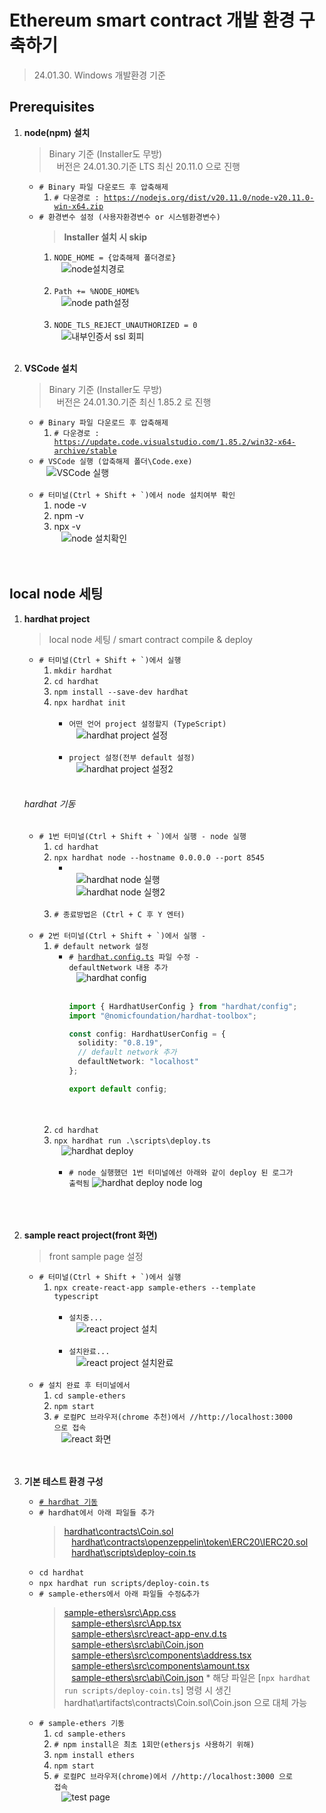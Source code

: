 # Ethereum smart contract 개발 환경 구축하기
> 24.01.30. Windows 개발환경 기준

## Prerequisites
1. __node(npm) 설치__
    > Binary 기준 (Installer도 무방)
    <br/>&nbsp;&nbsp;
    버전은 24.01.30.기준 LTS 최신 20.11.0 으로 진행
    - <code># Binary 파일 다운로드 후 압축해제</code>
        1. <code># 다운경로 : https://nodejs.org/dist/v20.11.0/node-v20.11.0-win-x64.zip</code>
    - <code># 환경변수 설정 (사용자환경변수 or 시스템환경변수)</code>
        > __Installer 설치 시 skip__
        1. <code>NODE_HOME = {압축해제 폴더경로}</code>
            <br/>&nbsp;&nbsp;
            ![node설치경로](./props/image/1_01_node.png "node설치경로")
        <br/>&nbsp;&nbsp;
        1. <code>Path += %NODE_HOME%</code>
            <br/>&nbsp;&nbsp;
            ![node path설정](./props/image/1_01_node_2.png "node path설정")
        <br/>&nbsp;&nbsp;
        1. <code>NODE_TLS_REJECT_UNAUTHORIZED = 0</code>
            <br/>&nbsp;&nbsp;
            ![내부인증서 ssl 회피](./props/image/1_01_node_1.png "내부인증서 ssl 회피")
<br/>&nbsp;&nbsp;

1. __VSCode 설치__
    > Binary 기준 (Installer도 무방)
    <br/>&nbsp;&nbsp;
    버전은 24.01.30.기준 최신 1.85.2 로 진행
    - <code># Binary 파일 다운로드 후 압축해제</code>
        1. <code># 다운경로 : https://update.code.visualstudio.com/1.85.2/win32-x64-archive/stable</code>
    - <code># VSCode 실행 (압축해제 폴더\Code.exe)</code>
        <br/>&nbsp;&nbsp;
        ![VSCode 실행](./props/image/1_02_vscode.png "VSCode 실행")
    <br/>&nbsp;&nbsp;
    - <code># 터미널(Ctrl + Shift + `)에서 node 설치여부 확인</code>
        1. node -v
        1. npm -v
        1. npx -v
            <br/>&nbsp;&nbsp;
            ![node 설치확인](./props/image/1_02_vscode_1.png "node 설치확인")
        <br/>&nbsp;&nbsp;
<br/>&nbsp;&nbsp;

## local node 세팅
1. __hardhat project__
    > local node 세팅 / smart contract compile & deploy
    - <code># 터미널(Ctrl + Shift + `)에서 실행</code>
        1. <code>mkdir hardhat</code>
        1. <code>cd hardhat</code>
        1. <code>npm install --save-dev hardhat</code>
        1. <code>npx hardhat init</code>
            <br/>&nbsp;&nbsp;
            - <code>어떤 언어 project 설정할지 (TypeScript)</code>
            <br/>&nbsp;&nbsp;
            ![hardhat project 설정](./props/image/2_01_hardhat.png "hardhat project 설정")
            <br/>&nbsp;&nbsp;
            - <code>project 설정(전부 default 설정)</code>
            <br/>&nbsp;&nbsp;
            ![hardhat project 설정2](./props/image/2_01_hardhat_1.png "hardhat project 설정2")
        <br/>&nbsp;&nbsp;
    ###### hardhat 기동
    - <code># 1번 터미널(Ctrl + Shift + `)에서 실행 - node 실행</code>
        1. <code>cd hardhat</code>
        1. <code>npx hardhat node --hostname 0.0.0.0 --port 8545</code>
            - <code></code>
            <br/>&nbsp;&nbsp;
            ![hardhat node 실행](./props/image/2_02_hardhat_node.png "hardhat node 실행")
            <br/>&nbsp;&nbsp;
            ![hardhat node 실행2](./props/image/2_02_hardhat_node_1.png "hardhat node 실행2")
        <br/>&nbsp;&nbsp;
        1. <code># 종료방법은 (Ctrl + C 후 Y 엔터)</code>
    <br/>&nbsp;&nbsp;
    - <code># 2번 터미널(Ctrl + Shift + `)에서 실행 - </code>
        1. <code># default network 설정</code>
            - <code># [hardhat.config.ts](./props/files/hardhat.config.ts) 파일 수정 - defaultNetwork 내용 추가</code>
                <br/>&nbsp;&nbsp;
                ![hardhat config](./props/image/2_03_hardhat_config.png "hardhat config")
                <br/>&nbsp;&nbsp;
                ```typescript
                import { HardhatUserConfig } from "hardhat/config";
                import "@nomicfoundation/hardhat-toolbox";

                const config: HardhatUserConfig = {
                  solidity: "0.8.19",
                  // default network 추가
                  defaultNetwork: "localhost"
                };

                export default config;
                ```
            <br/>&nbsp;&nbsp;
        1. <code>cd hardhat</code>
        1. <code>npx hardhat run .\scripts\deploy.ts</code>
            <br/>&nbsp;&nbsp;
            ![hardhat deploy](./props/image/2_04_hardhat_deploy.png "hardhat deploy")
            <br/>&nbsp;&nbsp;
            - <code># node 실행했던 1번 터미널에선 아래와 같이 deploy 된 로그가 출력됨</code>
            ![hardhat deploy node log](./props/image/2_04_hardhat_deploy_1.png "hardhat deploy node log")
        <br/>&nbsp;&nbsp;
    <br/>&nbsp;&nbsp;
<br/>&nbsp;&nbsp;

1. __sample react project(front 화면)__
    > front sample page 설정
    - <code># 터미널(Ctrl + Shift + `)에서 실행</code>
        1. <code>npx create-react-app sample-ethers --template typescript</code>
            <br/>&nbsp;&nbsp;
            - <code>설치중...</code>
            <br/>&nbsp;&nbsp;
            ![react project 설치](./props/image/3_01_react.png "react project 설치")
            <br/>&nbsp;&nbsp;
            - <code>설치완료...</code>
            <br/>&nbsp;&nbsp;
            ![react project 설치완료](./props/image/3_01_react_1.png "react project 설치완료")
            <br/>&nbsp;&nbsp;
    - <code># 설치 완료 후 터미널에서</code>
        1. <code>cd sample-ethers</code>
        1. <code>npm start</code>
        1. <code># 로컬PC 브라우저(chrome 추천)에서 //http://localhost:3000 으로 접속</code>
            <br/>&nbsp;&nbsp;
            ![react 화면](./props/image/3_02_react_page.png "react 화면")
        <br/>&nbsp;&nbsp;
<br/>&nbsp;&nbsp;

1. __기본 테스트 환경 구성__
    - <code>[# hardhat 기동](#hardhat-기동)</code>
    - <code># hardhat에서 아래 파일들 추가</code>
        > [hardhat\contracts\Coin.sol](./props/files/hardhat/contracts/Coin.sol)
        <br/>&nbsp;&nbsp;
        [hardhat\contracts\openzeppelin\token\ERC20\IERC20.sol](./props/files/hardhat/contracts/openzeppelin/token/ERC20/IERC20.sol)
        <br/>&nbsp;&nbsp;
        [hardhat\scripts\deploy-coin.ts](./props/files/hardhat/scripts/deploy-coin.ts)
    - <code>cd hardhat</code>
    - <code>npx hardhat run scripts/deploy-coin.ts</code>
    - <code># sample-ethers에서 아래 파일들 수정&추가</code>
        > [sample-ethers\src\App.css](./props/files/sample-ethers/src/App.css)
        <br/>&nbsp;&nbsp;
        [sample-ethers\src\App.tsx](./props/files/sample-ethers/src/App.tsx)
        <br/>&nbsp;&nbsp;
        [sample-ethers\src\react-app-env.d.ts](./props/files/sample-ethers/src/react-app-env.d.ts)
        <br/>&nbsp;&nbsp;
        [sample-ethers\src\abi\Coin.json](./props/files/sample-ethers/src/abi/Coin.json)
        <br/>&nbsp;&nbsp;
        [sample-ethers\src\components\address.tsx](./props/files/sample-ethers/src/components/address.tsx)
        <br/>&nbsp;&nbsp;
        [sample-ethers\src\components\amount.tsx](./props/files/sample-ethers/src/components/amount.tsx)
        <br/>&nbsp;&nbsp;
        [sample-ethers\src\abi\Coin.json](./props/files/sample-ethers/src/abi/Coin.json)
            * 해당 파일은 [<code>npx hardhat run scripts/deploy-coin.ts</code>] 명령 시 생긴 hardhat\artifacts\contracts\Coin.sol\Coin.json 으로 대체 가능
    - <code># sample-ethers 기동</code>
        1. <code>cd sample-ethers</code>
        1. <code># npm install은 최초 1회만(ethersjs 사용하기 위해)</code>
        1. <code>npm install ethers</code>
        1. <code>npm start</code>
        1. <code># 로컬PC 브라우저(chrome)에서 //http://localhost:3000 으로 접속</code>
            <br/>&nbsp;&nbsp;
            ![test page](./props/image/4_01_test_page.png "test page")
    <br/>&nbsp;&nbsp;
<br/>&nbsp;&nbsp;
